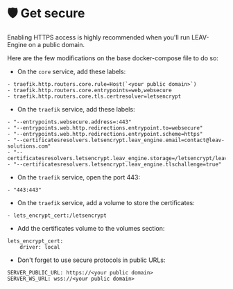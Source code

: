 # 🛡 Get secure

Enabling HTTPS access is highly recommended when you'll run LEAV-Engine on a public domain.

Here are the few modifications on the base docker-compose file to do so:

* On the `core` service, add these labels:

```
- traefik.http.routers.core.rule=Host(`<your public domain>`)
- traefik.http.routers.core.entrypoints=web,websecure
- traefik.http.routers.core.tls.certresolver=letsencrypt
```

* On the `traefik` service, add these labels:

```
- "--entrypoints.websecure.address=:443"
- "--entrypoints.web.http.redirections.entrypoint.to=websecure"
- "--entrypoints.web.http.redirections.entrypoint.scheme=https"
- "--certificatesresolvers.letsencrypt.leav_engine.email=contact@leav-solutions.com"
- "--certificatesresolvers.letsencrypt.leav_engine.storage=/letsencrypt/leav_engine.json"
- "--certificatesresolvers.letsencrypt.leav_engine.tlschallenge=true"
```

* On the `traefik` service, open the port 443:

```
- "443:443"
```

* On the `traefik` service, add a volume to store the certificates:

```
- lets_encrypt_cert:/letsencrypt
```

* Add the certificates volume to the volumes section:

```
lets_encrypt_cert:
    driver: local
```

* Don't forget to use secure protocols in public URLs:

```
SERVER_PUBLIC_URL: https://<your public domain>
SERVER_WS_URL: wss://<your public domain>
```
